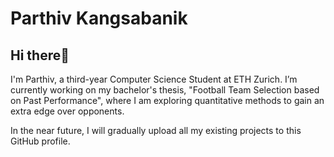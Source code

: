 # Parthiv Kangsabanik
## Hi there👋 
I'm Parthiv, a third-year Computer Science Student at ETH Zurich. I’m currently working on my bachelor's thesis, "Football Team Selection based on Past Performance", where I am exploring quantitative methods to gain an extra edge over opponents.

In the near future, I will gradually upload all my existing projects to this GitHub profile.

<!--
**parthiv-dev/parthiv-dev** is a ✨ _special_ ✨ repository because its `README.md` (this file) appears on your GitHub profile.

Here are some ideas to get you started:

- 🔭 I’m currently working on ...
- 🌱 I’m currently learning ...
- 👯 I’m looking to collaborate on ...
- 🤔 I’m looking for help with ...
- 💬 Ask me about ...
- 📫 How to reach me: ...
- 😄 Pronouns: ...
- ⚡ Fun fact: ...
-->
